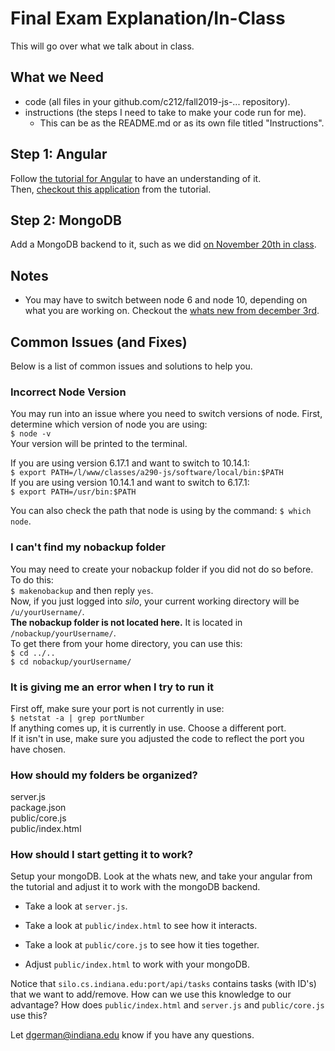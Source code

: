 # Final Exam Explanation/In-Class #
This will go over what we talk about in class.  

## What we Need ##
* code (all files in your github.com/c212/fall2019-js-... repository).  
* instructions (the steps I need to take to make your code run for me).  
  * This can be as the README.md or as its own file titled "Instructions".  

## Step 1: Angular ##
Follow [the tutorial for Angular](https://www.w3schools.com/angular/ "Angular Tutorial") to have an understanding of it.   
Then, [checkout this application](https://www.w3schools.com/angular/angular_application.asp) from the tutorial.  

## Step 2: MongoDB ##
Add a MongoDB backend to it, such as we did [on November 20th in class](http://silo.cs.indiana.edu:8346/a290-web/fall2016/0929a.phps "MongoDB").  

## Notes ##
* You may have to switch between node 6 and node 10, depending on what you are working on. Checkout the [whats new from december 3rd](https://cs.indiana.edu/classes/a290-js/fall2019/whatsnew.html "Whats new").  

## Common Issues (and Fixes) ##
Below is a list of common issues and solutions to help you.  
### Incorrect Node Version ###
You may run into an issue where you need to switch versions of node. First, determine which version of node you are using:  
`$ node -v`  
Your version will be printed to the terminal.  
  
If you are using version 6.17.1 and want to switch to 10.14.1:  
`$ export PATH=/l/www/classes/a290-js/software/local/bin:$PATH`  
If you are using version 10.14.1 and want to switch to 6.17.1:  
`$ export PATH=/usr/bin:$PATH`  
  
You can also check the path that node is using by the command: `$ which node`.  
  
### I can't find my nobackup folder ###
You may need to create your nobackup folder if you did not do so before. To do this:  
`$ makenobackup` and then reply `yes`.  
Now, if you just logged into *silo*, your current working directory will be `/u/yourUsername/`.  
**The nobackup folder is not located here.** It is located in `/nobackup/yourUsername/`.  
To get there from your home directory, you can use this:  
`$ cd ../..`  
`$ cd nobackup/yourUsername/`  
  
### It is giving me an error when I try to run it ###
First off, make sure your port is not currently in use:  
`$ netstat -a | grep portNumber`  
If anything comes up, it is currently in use. Choose a different port.  
If it isn't in use, make sure you adjusted the code to reflect the port you have chosen.  
  
### How should my folders be organized? ###
server.js   
package.json  
public/core.js  
public/index.html  
  
### How should I start getting it to work? ###  
Setup your mongoDB. Look at the whats new, and take your angular from the tutorial and adjust it to work with the mongoDB backend.  
* Take a look at `server.js`.  
* Take a look at `public/index.html` to see how it interacts.  
* Take a look at `public/core.js` to see how it ties together.  
  
* Adjust `public/index.html` to work with your mongoDB.  

Notice that `silo.cs.indiana.edu:port/api/tasks` contains tasks (with ID's) that we want to add/remove. How can we use this knowledge to our advantage? How does `public/index.html` and `server.js` and `public/core.js` use this?  

Let dgerman@indiana.edu know if you have any questions.
